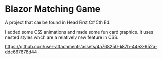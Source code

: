 ﻿# Blazor Matching Game

A project that can be found in Head First C# 5th Ed.

I added some CSS animations and made some fun card graphics.
It uses nested styles which are a relatively new feature in CSS.

https://github.com/user-attachments/assets/4a768250-b87b-44e3-952a-ddc667678d44
